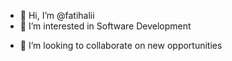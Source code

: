 - 👋 Hi, I’m @fatihalii
- 👀 I’m interested in Software Development
<!--- 🌱 I’m currently working on Java and Spring --->
- 💞️ I’m looking to collaborate on new opportunities


<!---
- 📫 How to reach me ...
fatihalii/fatihalii is a ✨ special ✨ repository because its `README.md` (this file) appears on your GitHub profile.
You can click the Preview link to take a look at your changes.
--->
